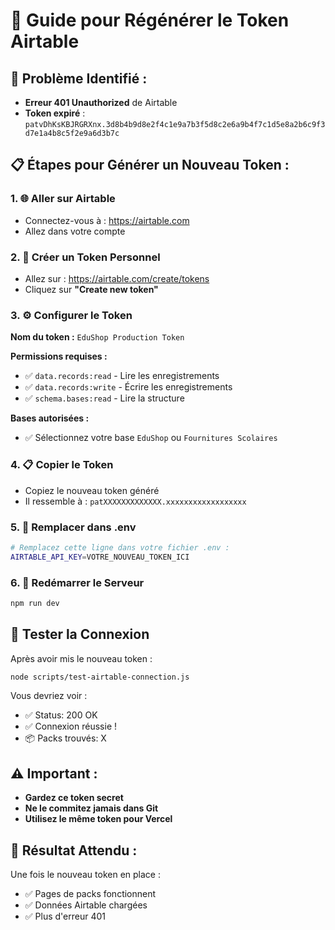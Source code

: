 # 🔑 Guide pour Régénérer le Token Airtable

## 🚨 **Problème Identifié :**

- **Erreur 401 Unauthorized** de Airtable
- **Token expiré** : `patvDhKsKBJRGRXnx.3d8b4b9d8e2f4c1e9a7b3f5d8c2e6a9b4f7c1d5e8a2b6c9f3d7e1a4b8c5f2e9a6d3b7c`

## 📋 **Étapes pour Générer un Nouveau Token :**

### 1. 🌐 **Aller sur Airtable**

- Connectez-vous à : https://airtable.com
- Allez dans votre compte

### 2. 🔧 **Créer un Token Personnel**

- Allez sur : https://airtable.com/create/tokens
- Cliquez sur **"Create new token"**

### 3. ⚙️ **Configurer le Token**

**Nom du token :** `EduShop Production Token`

**Permissions requises :**

- ✅ `data.records:read` - Lire les enregistrements
- ✅ `data.records:write` - Écrire les enregistrements
- ✅ `schema.bases:read` - Lire la structure

**Bases autorisées :**

- ✅ Sélectionnez votre base `EduShop` ou `Fournitures Scolaires`

### 4. 📋 **Copier le Token**

- Copiez le nouveau token généré
- Il ressemble à : `patXXXXXXXXXXXXX.xxxxxxxxxxxxxxxxxx`

### 5. 🔄 **Remplacer dans .env**

```bash
# Remplacez cette ligne dans votre fichier .env :
AIRTABLE_API_KEY=VOTRE_NOUVEAU_TOKEN_ICI
```

### 6. 🚀 **Redémarrer le Serveur**

```bash
npm run dev
```

## 🧪 **Tester la Connexion**

Après avoir mis le nouveau token :

```bash
node scripts/test-airtable-connection.js
```

Vous devriez voir :

- ✅ Status: 200 OK
- ✅ Connexion réussie !
- 📦 Packs trouvés: X

## ⚠️ **Important :**

- **Gardez ce token secret**
- **Ne le commitez jamais dans Git**
- **Utilisez le même token pour Vercel**

## 🎯 **Résultat Attendu :**

Une fois le nouveau token en place :

- ✅ Pages de packs fonctionnent
- ✅ Données Airtable chargées
- ✅ Plus d'erreur 401

